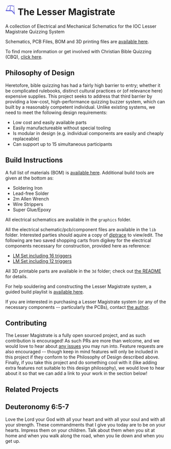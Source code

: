 # ![](assets/ioc-logo.png) The Lesser Magistrate
A collection of Electrical and Mechanical Schematics for the IOC Lesser Magistrate Quizzing System

Schematics, PCB Files, BOM and 3D printing files are [available here](https://github.com/jonathanvanschenck/lesser-magistrate).

To find more information or get involved with Christian Bible Quizzing (CBQ), [click here](https://cbqz.org).

## Philosophy of Design
Heretofore, bible quizzing has had a fairly high barrier to entry; whether it be complicated rulebooks, distinct cultural practices or (of relevance here) expensive supplies. This project
seeks to address that third barrier by providing a low-cost, high-performance quizzing buzzer system, which can built by a reasonably competent individual. Unlike existing systems, we need
to meet the following design requirements:

  - Low cost and easily available parts
  - Easily manufactureable without special tooling
  - Is modular in design (e.g. individual components are easily and cheaply replaceable)
  - Can support up to 15 simultaneous participants

## Build Instructions
A full list of materials (BOM) is [available here](lib/BOM.csv).
Additional build tools are given at the bottom as:
  - Soldering Iron
  - Lead-free Solder
  - 2m Allen Wrench
  - Wire Strippers
  - Super Glue/Epoxy

All electrical schematics are available in the `graphics` folder.

All the electrical schematic/pcb/component files are available in the `lib` folder. Interested parties should aquire a copy of [diptrace](https://diptrace.com/) to view/edit.
The following are two saved shopping carts from digikey for the electrical components necessary for construction, provided here as reference:
  - [LM Set including 16 triggers](https://www.digikey.com/en/mylists/list/9FWNPUPV9Y)
  - [LM Set including 12 triggers](https://www.digikey.com/en/mylists/list/25X0QC0BVT)

All 3D printable parts are available in the `3d` folder; check out [the README](3d/README.md) for details.

For help souldering and constructing the Lesser Magistrate system, a guided build playlist is [available here](https://www.youtube.com/watch?v=u-B20jy8v2o&list=PL-Vn05Kf5ezxIfupx7_Z1d6l5HKGBeLW2).

If you are interested in purchasing a Lesser Magistrate system (or any of the necessary components -- particularly the PCBs), contact [the author](https://github.com/jonathanvanschenck).


## Contributing
The Lesser Magistrate is a fully open sourced project, and as such contribution is encouraged! As such PRs are more than welcome, and we would love to hear about [any issues](https://github.com/jonathanvanschenck/lesser-magistrate/issues) you may run into. Feature requests are also encouraged -- though keep in mind features will only be included in this project if they conform to the Philosophy of Design described above. Finally, if you take this project and do something cool with it (like adding extra features not suitable to this design philosophy), we would love to hear about it so that we can add a link to your work in the section below!

## Related Projects

## Deuteronomy 6:5-7
Love the Lord your God with all your heart and with all your soul and with all your strength.
These commandments that I give you today are to be on your hearts.
Impress them on your children. Talk about them when you sit at home and when you walk along the road, when you lie down and when you get up.


